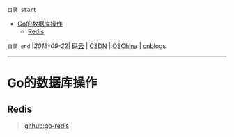 `目录 start`
 
- [Go的数据库操作](#go的数据库操作)
    - [Redis](#redis)

`目录 end` |_2018-09-22_| [码云](https://gitee.com/gin9) | [CSDN](http://blog.csdn.net/kcp606) | [OSChina](https://my.oschina.net/kcp1104) | [cnblogs](http://www.cnblogs.com/kuangcp)
****************************************
# Go的数据库操作


## Redis
> [github:go-redis](https://github.com/go-redis/redis)

